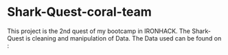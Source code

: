 # Shark-Quest-coral-team

This project is the 2nd quest of my bootcamp in IRONHACK.
The Shark-Quest is cleaning and manipulation of Data.
The Data used can be found on : 
